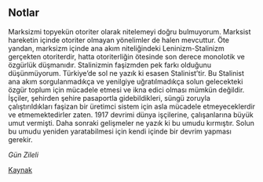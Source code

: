 ## Notlar

Marksizmi topyekün otoriter olarak nitelemeyi doğru bulmuyorum. Marksist
hareketin içinde otoriter olmayan yönelimler de halen mevcuttur. Öte yandan,
marksizm içinde ana akım niteliğindeki Leninizm-Stalinizm gerçekten otoriterdir,
hatta otoriterliğin ötesinde son derece monolotik ve özgürlük
düşmanıdır. Stalinizmin faşizmden pek farkı olduğunu düşünmüyorum. Türkiye’de
sol ne yazık ki esasen Stalinist’tir. Bu Stalinist ana akım sorgulanmadıkça ve
yenilgiye uğratılmadıkça solun gelecekteki özgür toplum için mücadele etmesi ve
ikna edici olması mümkün değildir. İşçiler, şehirden şehire pasaportla
gidebildikleri, süngü zoruyla çalıştırıldıkları faşizan bir üretimci sistem için
asla mücadele etmeyeceklerdir ve etmemektedirler zaten. 1917 devrimi dünya
işçilerine, çalışanlarına büyük umut vermişti. Daha sonraki gelişmeler ne yazık
ki bu umudu kırmıştır. Solun bu umudu yeniden yaratabilmesi için kendi içinde
bir devrim yapması gerekir.

*Gün Zileli*

[Kaynak](http://www.futuristika.org/turkiyede-bir-anarsizm-hayaleti-dolasiyor/)
